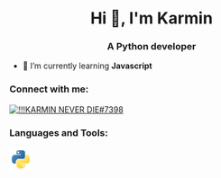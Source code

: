 <h1 align="center">Hi 👋, I'm Karmin</h1>
<h3 align="center">A Python developer</h3>

- 🌱 I’m currently learning **Javascript**

<h3 align="left">Connect with me:</h3>
<p align="left">
<a href="https://discord.gg/!!!KARMIN NEVER DIE#7398" target="blank"><img align="center" src="https://raw.githubusercontent.com/rahuldkjain/github-profile-readme-generator/master/src/images/icons/Social/discord.svg" alt="!!!KARMIN NEVER DIE#7398" height="30" width="40" /></a>
</p>

<h3 align="left">Languages and Tools:</h3>
<p align="left"> <a href="https://www.python.org" target="_blank" rel="noreferrer"> <img src="https://raw.githubusercontent.com/devicons/devicon/master/icons/python/python-original.svg" alt="python" width="40" height="40"/> </a> </p>
